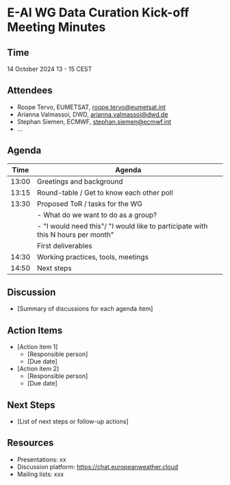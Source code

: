 # E-AI WG Data Curation Kick-off Meeting Minutes

## Time
14 October 2024 13 - 15 CEST

## Attendees
- Roope Tervo, EUMETSAT, roope.tervo@eumetsat.int
- Arianna Valmassoi, DWD, arianna.valmassoi@dwd.de
- Stephan Siemen, ECMWF, stephan.siemen@ecmwf.int
- ...

## Agenda
| Time   | Agenda                                      |
|--------|---------------------------------------------|
| 13:00  | Greetings and background                    |
| 13:15  | Round-table / Get to know each other poll   |
| 13:30  | Proposed ToR / tasks for the WG             |
|        | - What do we want to do as a group?           |
|        | - "I would need this"/ "I would like to participate with this N hours per month"     |
|        | First deliverables                          |
| 14:30  | Working practices, tools, meetings          |
| 14:50  | Next steps                                  |


## Discussion
- [Summary of discussions for each agenda item]

## Action Items
- [Action item 1]
  - [Responsible person]
  - [Due date]
- [Action item 2]
  - [Responsible person]
  - [Due date]

## Next Steps
- [List of next steps or follow-up actions]

## Resources
- Presentations: xx
- Discussion platform: https://chat.europeanweather.cloud
- Mailing lists: xxx